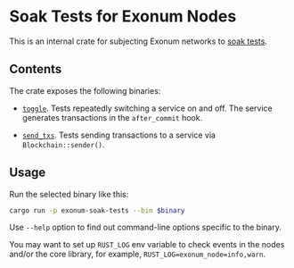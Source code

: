 # Soak Tests for Exonum Nodes

This is an internal crate for subjecting Exonum networks to [soak tests].

## Contents

The crate exposes the following binaries:

- [`toggle`](src/bin/toggle.rs). Tests repeatedly switching a service on and off.
  The service generates transactions in the `after_commit` hook.

- [`send_txs`](src/bin/send_txs.rs). Tests sending transactions to a service
  via `Blockchain::sender()`.

## Usage

Run the selected binary like this:

```sh
cargo run -p exonum-soak-tests --bin $binary
```

Use `--help` option to find out command-line options specific to the binary.

You may want to set up `RUST_LOG` env variable to check events in the nodes
and/or the core library, for example, `RUST_LOG=exonum_node=info,warn`.

[soak tests]: https://en.wikipedia.org/wiki/Soak_testing
